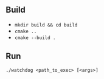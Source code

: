 ## Build
* `mkdir build && cd build`
* `cmake ..`
* `cmake --build .`
## Run
`./watchdog <path_to_exec> [<args>]`
